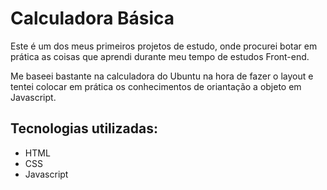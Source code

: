  # Calculadora Básica


Este é um dos meus primeiros projetos de estudo, onde procurei botar em prática as coisas que aprendi
durante meu tempo de estudos Front-end.

Me baseei bastante na calculadora do Ubuntu na hora de fazer o layout e tentei
colocar em prática os conhecimentos de oriantação a objeto em Javascript.

 ## Tecnologias utilizadas:
 
 - HTML
 - CSS
 - Javascript
 
 
 
 
